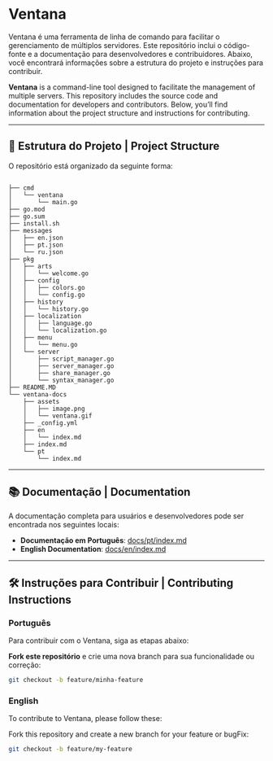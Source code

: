 # Ventana

Ventana é uma ferramenta de linha de comando para facilitar o gerenciamento de múltiplos servidores. Este repositório inclui o código-fonte e a documentação para desenvolvedores e contribuidores. Abaixo, você encontrará informações sobre a estrutura do projeto e instruções para contribuir.

**Ventana** is a command-line tool designed to facilitate the management of multiple servers. This repository includes the source code and documentation for developers and contributors. Below, you’ll find information about the project structure and instructions for contributing.

---

## 📁 Estrutura do Projeto | Project Structure

O repositório está organizado da seguinte forma:

```

├── cmd
│   └── ventana
│       └── main.go
├── go.mod
├── go.sum
├── install.sh
├── messages
│   ├── en.json
│   ├── pt.json
│   └── ru.json
├── pkg
│   ├── arts
│   │   └── welcome.go
│   ├── config
│   │   ├── colors.go
│   │   └── config.go
│   ├── history
│   │   └── history.go
│   ├── localization
│   │   ├── language.go
│   │   └── localization.go
│   ├── menu
│   │   └── menu.go
│   └── server
│       ├── script_manager.go
│       ├── server_manager.go
│       ├── share_manager.go
│       └── syntax_manager.go
├── README.MD
└── ventana-docs
    ├── assets
    │   ├── image.png
    │   └── ventana.gif
    ├── _config.yml
    ├── en
    │   └── index.md
    ├── index.md
    └── pt
        └── index.md
```

---

## 📚 Documentação | Documentation

A documentação completa para usuários e desenvolvedores pode ser encontrada nos seguintes locais:

- **Documentação em Português**: [docs/pt/index.md](./ventana-docs/pt/index.md)
- **English Documentation**: [docs/en/index.md](./ventana-docs/en/index.md)

---

## 🛠️ Instruções para Contribuir | Contributing Instructions

### Português

Para contribuir com o Ventana, siga as etapas abaixo:

 **Fork este repositório** e crie uma nova branch para sua funcionalidade ou correção:
   ```bash
   git checkout -b feature/minha-feature
```


### English

To contribute to Ventana, please follow these:

Fork this repository and create a new branch for your feature or bugFix:
```bash
git checkout -b feature/my-feature
```


